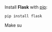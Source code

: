 Install **Flask** with [pip](computer-science/docs/python/libraries.md):

```shell
pip install flask

```


Make su
